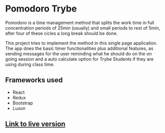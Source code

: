 # Pomodoro Trybe 

Pomodoro is a time management method that splits the work time in full concentration periods of 25min (usually) and small periods to rest of 5min, after four of these cicles a long break should be done.

This project tries to implement the method in this single page application. The app does the basic timer functionalities plus additional features, as sending messages for the user reminding what he should do on the on going session and a auto calculate option for Trybe Students if they are using during class time.

## Frameworks used

- React
- Redux
- Bootstrap
- Luxon

## [Link to live version](https://gregorha.github.io/pomodoro/)

